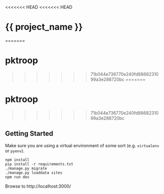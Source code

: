 <<<<<<< HEAD
<<<<<<< HEAD
# {{ project_name }}
=======
# pktroop
>>>>>>> 71b044e736770e240fd8868231099a3e288720bc
=======
# pktroop
>>>>>>> 71b044e736770e240fd8868231099a3e288720bc

## Getting Started

Make sure you are using a virtual environment of some sort (e.g. `virtualenv` or
`pyenv`).

```
npm install
pip install -r requirements.txt
./manage.py migrate
./manage.py loaddata sites
npm run dev
```

Browse to http://localhost:3000/
